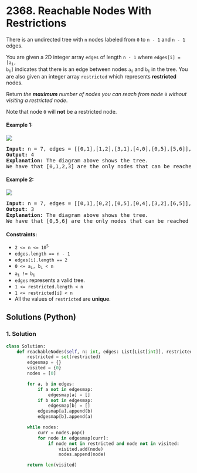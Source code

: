 # 2368. Reachable Nodes With Restrictions
There is an undirected tree with `n` nodes labeled from `0` to `n - 1` and `n - 1` edges.

You are given a 2D integer array `edges` of length `n - 1` where <code>edges[i] = [a<sub>i</sub>, b<sub>i</sub>]</code> indicates that there is an edge between nodes <code>a<sub>i</sub></code> and <code>b<sub>i</sub></code> in the tree. You are also given an integer array `restricted` which represents **restricted** nodes.

Return *the **maximum** number of nodes you can reach from node* `0` *without visiting a restricted node*.

Note that node `0` will **not** be a restricted node.

#### Example 1:
![](https://assets.leetcode.com/uploads/2022/06/15/ex1drawio.png)
<pre>
<strong>Input:</strong> n = 7, edges = [[0,1],[1,2],[3,1],[4,0],[0,5],[5,6]], restricted = [4,5]
<strong>Output:</strong> 4
<strong>Explanation:</strong> The diagram above shows the tree.
We have that [0,1,2,3] are the only nodes that can be reached from node 0 without visiting a restricted node.
</pre>

#### Example 2:
![](https://assets.leetcode.com/uploads/2022/06/15/ex2drawio.png)
<pre>
<strong>Input:</strong> n = 7, edges = [[0,1],[0,2],[0,5],[0,4],[3,2],[6,5]], restricted = [4,2,1]
<strong>Output:</strong> 3
<strong>Explanation:</strong> The diagram above shows the tree.
We have that [0,5,6] are the only nodes that can be reached from node 0 without visiting a restricted node.
</pre>

#### Constraints:
* <code>2 <= n <= 10<sup>5</sup></code>
* `edges.length == n - 1`
* `edges[i].length == 2`
* <code>0 <= a<sub>i</sub>, b<sub>i</sub> < n</code>
* <code>a<sub>i</sub> != b<sub>i</sub></code>
* `edges` represents a valid tree.
* `1 <= restricted.length < n`
* `1 <= restricted[i] < n`
* All the values of `restricted` are **unique**.

## Solutions (Python)

### 1. Solution
```Python
class Solution:
    def reachableNodes(self, n: int, edges: List[List[int]], restricted: List[int]) -> int:
        restricted = set(restricted)
        edgesmap = {}
        visited = {0}
        nodes = [0]

        for a, b in edges:
            if a not in edgesmap:
                edgesmap[a] = []
            if b not in edgesmap:
                edgesmap[b] = []
            edgesmap[a].append(b)
            edgesmap[b].append(a)

        while nodes:
            curr = nodes.pop()
            for node in edgesmap[curr]:
                if node not in restricted and node not in visited:
                    visited.add(node)
                    nodes.append(node)

        return len(visited)
```
